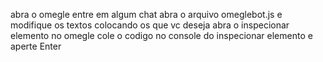 abra o omegle 
entre em algum chat
abra o arquivo omeglebot.js e modifique os textos colocando os que vc deseja
abra o inspecionar elemento no omegle 
cole o codigo no console do inspecionar elemento e aperte Enter